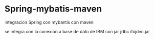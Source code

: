 # Spring-mybatis-maven
integracion Spring con mybantis con maven 

se integra con la conexion a base de dato de IBM con jar jdbc ifxjdvc.jar
